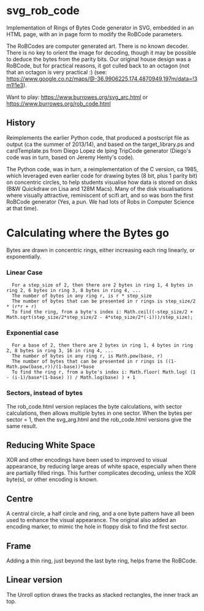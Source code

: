 # svg_rob_code
Implementation of Rings of Bytes Code generator in SVG, embedded in an HTML page, with an in page form to modify the RoBCode parameters. 

The RoBCodes are computer generated art. There is no known decoder. There is no key to orient the image for decoding, though it may be possible to deduce the bytes from the parity bits. Our original house design was a RoBCode, but for practical reasons, it got culled back to an octagon (not that an octagon is very practical :) (see: https://www.google.co.nz/maps/@-36.9906225,174.4870949,197m/data=!3m1!1e3). 

Want to play: https://www.burrowes.org/svg_arc.html 
or https://www.burrowes.org/rob_code.html

## History
Reimplements the earlier Python code, that produced a postscript file as output (ca the summer of 2013/14), and based on the target_library.ps and cardTemplate.ps from Diego Lopez de Iping TripCode generator (Diego's code was in turn, based on Jeremy Henty's code). 

The Python code, was in turn, a reimplementation of the C version, ca 1985, which leveraged even earlier code for drawing bytes (8 bit, plus 1 parity bit) on concentric circles, to help students visualise how data is stored on disks (B&W Quickdraw on Lisa and 128M Macs). Many of the disk visualisations where visually attractive, reminiscent of scifi art, and so was born the first RoBCode generator (Yes, a pun. We had lots of Robs in Computer Science at that time). 

# Calculating where the Bytes go
Bytes are drawn in concentric rings,  either increasing each ring linearly, or exponentially. 

### Linear Case
```
  For a step_size of 2, then there are 2 bytes in ring 1, 4 bytes in ring 2, 6 bytes in ring 3, 8 bytes in ring 4, ...
  The number of bytes in any ring r, is r * step_size
  The number of bytes that can be presented in r rings is step_size/2 * (r*r + r)
  To find the ring, from a byte's index i: Math.ceil((-step_size/2 + Math.sqrt(step_size/2*step_size/2 - 4*step_size/2*(-i)))/step_size);
```  
### Exponential case
```
  For a base of 2, then there are 2 bytes in ring 1, 4 bytes in ring 2, 8 bytes in ring 3, 16 in ring 4, ...
  The number of bytes in any ring r, is Math.pow(base, r)
  The number of bytes that can be presented in r rings is ((1-Math.pow(base,r))/(1-base))*base
  To find the ring r, from a byte's index i: Math.floor( Math.log( (1 - (i-1)/base*(1-base) )) / Math.log(base) ) + 1
```
### Sectors, instead of bytes
The rob_code.html version replaces the byte calculations, with sector calculations, then allows multiple bytes in one sector. When the
bytes per sector = 1, then the svg_arg.html and the rob_code.html versions give the same result.

## Reducing White Space
XOR and other encodings have been used to improved to visual appearance, by reducing large areas of white space, especially when there are partially filled rings. This further complicates decoding, unless the XOR byte(s), or other encoding is known. 

## Centre
A central circle, a half circle and ring, and a one byte pattern have all been used to enhance the visual appearance. The original also added an encoding marker, to mimic the hole in floppy disk to find the first sector. 

## Frame
Adding a thin ring, just beyond the last byte ring, helps frame the RoBCode.

## Linear version
The Unroll option draws the tracks as stacked rectangles, the inner track an top.



